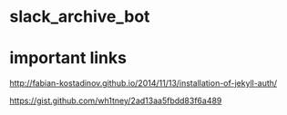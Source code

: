 # slack_archive_bot


# important links

http://fabian-kostadinov.github.io/2014/11/13/installation-of-jekyll-auth/

https://gist.github.com/wh1tney/2ad13aa5fbdd83f6a489

